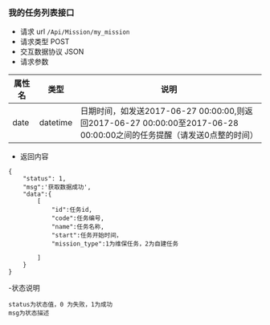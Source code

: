 ### 我的任务列表接口
- 请求 url `/Api/Mission/my_mission`
- 请求类型 POST
- 交互数据协议 JSON
- 请求参数

属性名|类型|说明
---- | --------- | ---------------------------------
date|datetime|日期时间，如发送2017-06-27 00:00:00,则返回2017-06-27 00:00:00至2017-06-28 00:00:00之间的任务提醒（请发送0点整的时间）
- 返回内容

```
{
    "status": 1,
    "msg":'获取数据成功',
    "data":{
        [
            "id":任务id,
            "code":任务编号,
            "name":任务名称,
            "start":任务开始时间，
            "mission_type":1为维保任务，2为自建任务

        ]
    }
}
```

-状态说明
```
status为状态值，0 为失败，1为成功
msg为状态描述
```